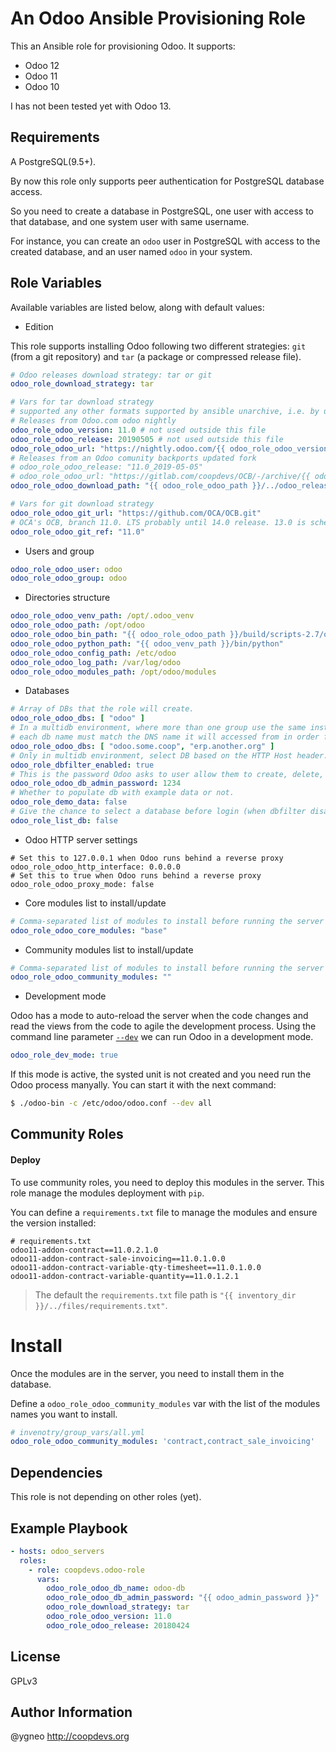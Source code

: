 An Odoo Ansible Provisioning Role
=========================================

This an Ansible role for provisioning Odoo. It supports:
* Odoo 12
* Odoo 11
* Odoo 10

I has not been tested yet with Odoo 13.

Requirements
------------

A PostgreSQL(9.5+).

By now this role only supports peer authentication for PostgreSQL database access.

So you need to create a database in PostgreSQL, one user with access to that database, and one system user with same username.

For instance, you can create an `odoo` user in PostgreSQL with access to the created database, and an user named `odoo` in your system.

Role Variables
--------------
Available variables are listed below, along with default values:

* Edition

This role supports installing Odoo following two different strategies: `git` (from a git repository) and `tar` (a package or compressed release file).

```yml
# Odoo releases download strategy: tar or git
odoo_role_download_strategy: tar

# Vars for tar download strategy
# supported any other formats supported by ansible unarchive, i.e. by unzip or gtar)
# Releases from Odoo.com odoo nightly
odoo_role_odoo_version: 11.0 # not used outside this file
odoo_role_odoo_release: 20190505 # not used outside this file
odoo_role_odoo_url: "https://nightly.odoo.com/{{ odoo_role_odoo_version }}/nightly/src/odoo_{{ odoo_role_odoo_version }}.{{ odoo_role_odoo_release }}.tar.gz"
# Releases from an Odoo comunity backports updated fork
# odoo_role_odoo_release: "11.0_2019-05-05"
# odoo_role_odoo_url: "https://gitlab.com/coopdevs/OCB/-/archive/{{ odoo_role_odoo_release }}/OCB-{{ odoo_role_odoo_release }}.tar.gz"
odoo_role_odoo_download_path: "{{ odoo_role_odoo_path }}/../odoo_releases/odoo_{{ odoo_role_odoo_version }}.{{ odoo_role_odoo_release }}.tar.gz"

# Vars for git download strategy
odoo_role_odoo_git_url: "https://github.com/OCA/OCB.git"
# OCA's OCB, branch 11.0. LTS probably until 14.0 release. 13.0 is scheduled for October 2019.
odoo_role_odoo_git_ref: "11.0"
```

* Users and group

```yml
odoo_role_odoo_user: odoo
odoo_role_odoo_group: odoo
```

* Directories structure

```yml
odoo_role_odoo_venv_path: /opt/.odoo_venv
odoo_role_odoo_path: /opt/odoo
odoo_role_odoo_bin_path: "{{ odoo_role_odoo_path }}/build/scripts-2.7/odoo"
odoo_role_odoo_python_path: "{{ odoo_venv_path }}/bin/python"
odoo_role_odoo_config_path: /etc/odoo
odoo_role_odoo_log_path: /var/log/odoo
odoo_role_odoo_modules_path: /opt/odoo/modules
```

* Databases

```yml
# Array of DBs that the role will create.
odoo_role_odoo_dbs: [ "odoo" ]
# In a multidb environment, where more than one group use the same instance with isolated views,
# each db name must match the DNS name it will accessed from in order for Odoo to direct the queries to the right DB.
odoo_role_odoo_dbs: [ "odoo.some.coop", "erp.another.org" ]
# Only in multidb environment, select DB based on the HTTP Host header.
odoo_role_dbfilter_enabled: true
# This is the password Odoo asks to user allow them to create, delete, etc. DBs
odoo_role_odoo_db_admin_password: 1234
# Whether to populate db with example data or not.
odoo_role_demo_data: false
# Give the chance to select a database before login (when dbfilter disabled), and enable db manager web interface
odoo_role_list_db: false
```

* Odoo HTTP server settings

```
# Set this to 127.0.0.1 when Odoo runs behind a reverse proxy
odoo_role_odoo_http_interface: 0.0.0.0
# Set this to true when Odoo runs behind a reverse proxy
odoo_role_odoo_proxy_mode: false
```

* Core modules list to install/update

```yml
# Comma-separated list of modules to install before running the server
odoo_role_odoo_core_modules: "base"
```

* Community modules list to install/update

```yml
# Comma-separated list of modules to install before running the server
odoo_role_odoo_community_modules: ""
```

* Development mode

Odoo has a mode to auto-reload the server when the code changes and read the views from the code to agile the development process. Using the command line parameter [`--dev`](https://www.odoo.com/documentation/12.0/reference/cmdline.html#developer-features) we can run Odoo in a development mode.
```yaml
odoo_role_dev_mode: true
```
If this mode is active, the systed unit is not created and you need run the Odoo process manyally.
You can start it with the next command:

```sh
$ ./odoo-bin -c /etc/odoo/odoo.conf --dev all
```

Community Roles
---------------

#### Deploy
To use community roles, you need to deploy this modules in the server. This role manage the modules deployment with `pip`.

You can define a `requirements.txt` file to manage the modules and ensure the version installed:

```
# requirements.txt
odoo11-addon-contract==11.0.2.1.0
odoo11-addon-contract-sale-invoicing==11.0.1.0.0
odoo11-addon-contract-variable-qty-timesheet==11.0.1.0.0
odoo11-addon-contract-variable-quantity==11.0.1.2.1
```

> The default the `requirements.txt` file path is `"{{ inventory_dir }}/../files/requirements.txt"`.

# Install
Once the modules are in the server, you need to install them in the database.

Define a `odoo_role_odoo_community_modules` var with the list of the modules names you want to install.

```yml
# invenotry/group_vars/all.yml
odoo_role_odoo_community_modules: 'contract,contract_sale_invoicing'
```

Dependencies
------------

This role is not depending on other roles (yet).

Example Playbook
----------------

```yaml
- hosts: odoo_servers
  roles:
    - role: coopdevs.odoo-role
      vars:
        odoo_role_odoo_db_name: odoo-db
        odoo_role_odoo_db_admin_password: "{{ odoo_admin_password }}"
        odoo_role_download_strategy: tar
        odoo_role_odoo_version: 11.0
        odoo_role_odoo_release: 20180424
```

License
-------

GPLv3

Author Information
------------------

@ygneo
http://coopdevs.org
